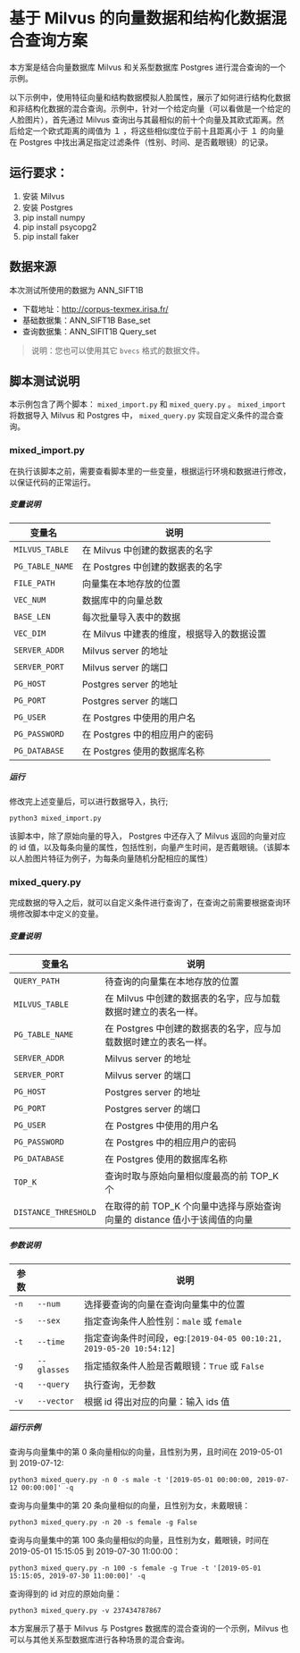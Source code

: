 # 基于 Milvus 的向量数据和结构化数据混合查询方案

本方案是结合向量数据库 Milvus 和关系型数据库 Postgres 进行混合查询的一个示例。

以下示例中，使用特征向量和结构数据模拟人脸属性，展示了如何进行结构化数据和非结构化数据的混合查询。示例中，针对一个给定向量（可以看做是一个给定的人脸图片），首先通过 Milvus 查询出与其最相似的前十个向量及其欧式距离。然后给定一个欧式距离的阈值为 １ ，将这些相似度位于前十且距离小于 １ 的向量在 Postgres 中找出满足指定过滤条件（性别、时间、是否戴眼镜）的记录。

## 运行要求：

1. 安装 Milvus
2. 安装 Postgres
3. pip install numpy
4. pip install psycopg2
5. pip install faker

## 数据来源

本次测试所使用的数据为 ANN_SIFT1B

- 下载地址：<http://corpus-texmex.irisa.fr/>
- 基础数据集：ANN_SIFT1B Base_set
- 查询数据集：ANN_SIFIT1B Query_set

> 说明：您也可以使用其它 `bvecs` 格式的数据文件。

## 脚本测试说明

本示例包含了两个脚本： `mixed_import.py` 和 `mixed_query.py` 。
`mixed_import` 将数据导入 Milvus 和 Postgres 中， `mixed_query.py` 实现自定义条件的混合查询。

### mixed_import.py

在执行该脚本之前，需要查看脚本里的一些变量，根据运行环境和数据进行修改，以保证代码的正常运行。

##### 变量说明

| 变量名 | 说明 |
| --- | --- |
| `MILVUS_TABLE` |在 Milvus 中创建的数据表的名字|
| `PG_TABLE_NAME` |在 Postgres 中创建的数据表的名字|
| `FILE_PATH` |向量集在本地存放的位置|
| `VEC_NUM` |数据库中的向量总数|
| `BASE_LEN` |每次批量导入表中的数据|
| `VEC_DIM` |在 Milvus 中建表的维度，根据导入的数据设置|
| `SERVER_ADDR` |Milvus server 的地址|
| `SERVER_PORT` |Milvus server 的端口|
| `PG_HOST` |Postgres server 的地址|
| `PG_PORT` |Postgres server 的端口|
| `PG_USER` |在 Postgres 中使用的用户名|
| `PG_PASSWORD` |在 Postgres 中的相应用户的密码|
| `PG_DATABASE` |在 Postgres 使用的数据库名称 |

##### 运行

修改完上述变量后，可以进行数据导入，执行;

```shell
python3 mixed_import.py
```

该脚本中，除了原始向量的导入， Postgres 中还存入了 Milvus 返回的向量对应的 id 值，以及每条向量的属性，包括性别，向量产生时间，是否戴眼镜。（该脚本以人脸图片特征为例子，为每条向量随机分配相应的属性）

### mixed_query.py

完成数据的导入之后，就可以自定义条件进行查询了，在查询之前需要根据查询环境修改脚本中定义的变量。

##### 变量说明

| 变量名 | 说明 |
| --- | --- |
|`QUERY_PATH` |待查询的向量集在本地存放的位置|
|`MILVUS_TABLE` |在 Milvus 中创建的数据表的名字，应与加载数据时建立的表名一样。|
|`PG_TABLE_NAME` |在 Postgres 中创建的数据表的名字，应与加载数据时建立的表名一样。|
|`SERVER_ADDR` |Milvus server 的地址|
|`SERVER_PORT` |Milvus server 的端口|
|`PG_HOST` |Postgres server 的地址|
|`PG_PORT` |Postgres server 的端口|
|`PG_USER` |在 Postgres 中使用的用户名|
|`PG_PASSWORD` |在 Postgres 中的相应用户的密码|
|`PG_DATABASE` |在 Postgres 使用的数据库名称|
|`TOP_K` |查询时取与原始向量相似度最高的前 TOP_K 个|
|`DISTANCE_THRESHOLD` |在取得的前 TOP_K 个向量中选择与原始查询向量的 distance 值小于该阈值的向量|


##### 参数说明

| 参数 |           | 说明                                                         |
| ---- | --------- | ------------------------------------------------------------ |
| `-n`   | `--num`     | 选择要查询的向量在查询向量集中的位置                         |
| `-s`   | `--sex`     | 指定查询条件人脸性别：`male` 或 `female`                         |
| `-t`   | `--time`    | 指定查询条件时间段，eg:`[2019-04-05 00:10:21, 2019-05-20 10:54:12]` |
| `-g`   | `--glasses` | 指定插叙条件人脸是否戴眼镜：`True` 或 `False`                    |
| `-q`   | `--query`   | 执行查询，无参数                                             |
| `-v`   | `--vector`  | 根据 id 得出对应的向量：输入 ids 值                          |

##### 运行示例

查询与向量集中的第 0 条向量相似的向量，且性别为男，且时间在 2019-05-01 到 2019-07-12:

```shell
python3 mixed_query.py -n 0 -s male -t '[2019-05-01 00:00:00, 2019-07-12 00:00:00]' -q
```

查询与向量集中的第 20 条向量相似的向量，且性别为女，未戴眼镜：

```shell
python3 mixed_query.py -n 20 -s female -g False
```

查询与向量集中的第 100 条向量相似的向量，且性别为女，戴眼镜，时间在 2019-05-01 15:15:05 到 2019-07-30 11:00:00：

```shell
python3 mixed_query.py -n 100 -s female -g True -t '[2019-05-01 15:15:05, 2019-07-30 11:00:00]' -q
```

查询得到的 id 对应的原始向量：

```shell
python3 mixed_query.py -v 237434787867
```



本方案展示了基于 Milvus 与 Postgres 数据库的混合查询的一个示例，Milvus 也可以与其他关系型数据库进行各种场景的混合查询。

